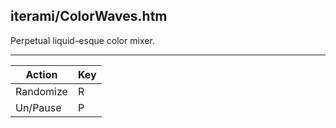 iterami/ColorWaves.htm
----------------------

Perpetual liquid-esque color mixer.

---

Action    | Key
----------|----
Randomize | R
Un/Pause  | P
